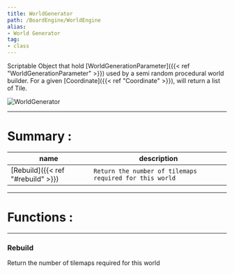 ```yaml
---
title: WorldGenerator
path: /BoardEngine/WorldEngine
alias: 
- World Generator
tag: 
- class
---
```

Scriptable Object that hold [WorldGenerationParameter]({{< ref "WorldGenerationParameter" >}}) used by a semi random procedural world builder.
For a given [Coordinate]({{< ref "Coordinate" >}}), will return a list of Tile.

![WorldGenerator](WorldGenerator.svg "WorldGenerator")

---
# Summary :
name|description
----|----
[Rebuild]({{< ref "#rebuild" >}}) | `Return the number of tilemaps required for this world`

---
# Functions :

---
### Rebuild
Return the number of tilemaps required for this world
